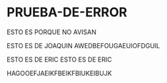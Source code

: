 # PRUEBA-DE-ERROR
ESTO ES PORQUE NO AVISAN


ESTO ES DE JOAQUIN AWEDBEFOUGAEUIOFDGUIL

ESTO ES DE ERIC
ESTO ES DE ERIC


HAGOOEFJAEIKFBEIKFBIUKEIBUJK

